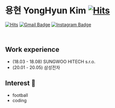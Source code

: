 # 용현 YongHyun Kim  [![Hits](https://hits.seeyoufarm.com/api/count/incr/badge.svg?url=https%3A%2F%2Fgithub.com%2Fgjbae1212%2Fhit-counter&count_bg=%2363CFF4&title_bg=%234CBA6A&icon=&icon_color=%237F3D3D&title=hits&edge_flat=false)](https://hits.seeyoufarm.com)


[![Hits](https://hits.github.com/yonghyun77/api/count/incr/badge.svg?url=https%3A%2F%2Fgithub.com%2Fchajuhui123&count_bg=%23FFD5D5&title_bg=%23FF7575&icon=&icon_color=%23E7E7E7&title=VISIT&edge_flat=false)](https://hits.github.com/yonghyun77)
[![Gmail Badge](https://img.shields.io/badge/Gmail-d14836?style=flat-square&logo=Gmail&logoColor=white&link=mailto:dydgus7226@gmail.com)](mailto:dydgus7226@gmail.com)
[![Instagram Badge](https://img.shields.io/badge/-Instagram-dd2a7b?style=flat-square&logo=instagram&logoColor=white&link=https://https://www.instagram.com/xawtd/)](https://www.instagram.com/xawtd/) 


<br>

## Work experience 
- (18.03 - 18.08) SUNGWOO HITECH s.r.o.
- (20.01 - 20.05) 삼성전자 

## Interest 👀
- football
- coding
